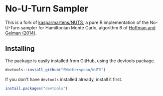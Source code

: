 # No-U-Turn Sampler

This is a fork of [kasparmartens/NUTS](https://github.com/kasparmartens/NUTS), a pure R implementation of the No-U-Turn sampler for Hamiltonian Monte Carlo, algorithm 6 of [Hoffman and Gelman (2014)](http://www.jmlr.org/papers/volume15/hoffman14a/hoffman14a.pdf).

## Installing

The package is easily installed from GitHub, using the devtools package.

```R
devtools::install_github("SWotherspoon/NUTS")
```

If you don't have `devtools` installed already, install it first.

```R
install.packages("devtools")
```




